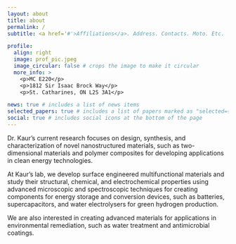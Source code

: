 ```yaml
---
layout: about
title: about
permalink: /
subtitle: <a href='#'>Affiliations</a>. Address. Contacts. Moto. Etc.

profile:
  align: right
  image: prof_pic.jpeg
  image_circular: false # crops the image to make it circular
  more_info: >
    <p>MC E220</p>
    <p>1812 Sir Isaac Brock Way</p>
    <p>St. Catharines, ON L2S 3A1</p>

news: true # includes a list of news items
selected_papers: true # includes a list of papers marked as "selected={true}"
social: true # includes social icons at the bottom of the page
---
```


Dr. Kaur’s current research focuses on design, synthesis, and characterization of novel nanostructured materials, such as two-dimensional materials and polymer composites for developing applications in clean energy technologies. 

At Kaur’s lab, we develop surface engineered multifunctional materials and study their structural, chemical, and electrochemical properties using advanced microscopic and spectroscopic techniques for creating components for energy storage and conversion devices, such as batteries, supercapacitors, and water electrolysers for green hydrogen production. 

We are also interested in creating advanced materials for applications in environmental remediation, such as water treatment and antimicrobial coatings.
